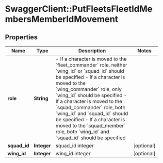 # SwaggerClient::PutFleetsFleetIdMembersMemberIdMovement

## Properties
Name | Type | Description | Notes
------------ | ------------- | ------------- | -------------
**role** | **String** | - If a character is moved to the &#x60;fleet_commander&#x60; role, neither &#x60;wing_id&#x60; or &#x60;squad_id&#x60; should be specified - If a character is moved to the &#x60;wing_commander&#x60; role, only &#x60;wing_id&#x60; should be specified - If a character is moved to the &#x60;squad_commander&#x60; role, both &#x60;wing_id&#x60; and &#x60;squad_id&#x60; should be specified - If a character is moved to the &#x60;squad_member&#x60; role, both &#x60;wing_id&#x60; and &#x60;squad_id&#x60; should be specified  | 
**squad_id** | **Integer** | squad_id integer | [optional] 
**wing_id** | **Integer** | wing_id integer | [optional] 


